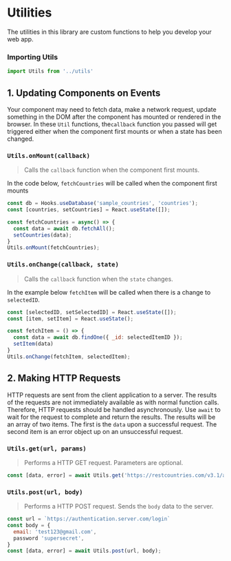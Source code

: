 
# Utilities

The utilities in this library are custom functions to help you develop your web app.

### Importing Utils
```javascript
import Utils from '../utils'
```

## 1. Updating Components on Events
Your component may need to fetch data, make a network request, update something in the DOM after the component has mounted or rendered in the browser. In these `Util` functions, the`callback` function you passed will get triggered either when the component first mounts or when a state has been changed. 

### `Utils.onMount(callback)`
> Calls the `callback` function when the component first mounts.

In the code below, `fetchCountries` will be called when the component first mounts
```javascript
const db = Hooks.useDatabase('sample_countries', 'countries');
const [countries, setCountries] = React.useState([]);

const fetchCountries = async() => {
  const data = await db.fetchAll();
  setCountries(data);
}
Utils.onMount(fetchCountries);
```
### `Utils.onChange(callback, state)`
> Calls the `callback` function when the `state` changes. 

In the example below `fetchItem` will be called when there is a change to `selectedID`.
```javascript
const [selectedID, setSelectedID] = React.useState([]);
const [item, setItem] = React.useState();

const fetchItem = () => {
  const data = await db.findOne({ _id: selectedItemID });
  setItem(data)
}
Utils.onChange(fetchItem, selectedItem);
```

## 2. Making HTTP Requests
HTTP requests are sent from the client application to a server. The results of the requests are not immediately available as with normal function calls. Therefore, HTTP requests should be handled asynchronously. Use `await` to wait for the request to complete and return the results. The results will be an array of two items. The first is the `data` upon a successful request. The second item is an error object up on an unsuccessful request.

### `Utils.get(url, params)`
> Performs a HTTP GET request. Parameters are optional. 
```javascript
const [data, error] = await Utils.get('https://restcountries.com/v3.1/all');
```
### `Utils.post(url, body)`
> Performs a HTTP POST request. Sends the `body` data to the server.

```javascript
const url = `https://authentication.server.com/login`
const body = {
  email: 'test123@gmail.com',
  password 'supersecret',
}
const [data, error] = await Utils.post(url, body);
```

